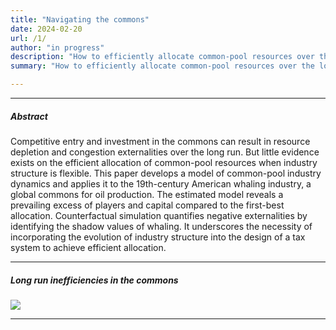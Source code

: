 ```yaml
---
title: "Navigating the commons"
date: 2024-02-20 
url: /1/
author: "in progress"
description: "How to efficiently allocate common-pool resources over the long run? This paper develops a model of common-pool industry dynamics and applies it to the largest common-pool industry in history—American whaling."
summary: "How to efficiently allocate common-pool resources over the long run? This paper develops a model of common-pool industry dynamics and applies it to the largest common-pool industry in history—American whaling."

---
```


---

##### Abstract

Competitive entry and investment in the commons can result in resource depletion and congestion externalities over the long run. But little evidence exists on the efficient allocation of common-pool resources when industry structure is flexible. This paper develops a model of common-pool industry dynamics and applies it to the 19th-century American whaling industry, a global commons for oil production. The estimated model reveals a prevailing excess of players and capital compared to the first-best allocation. Counterfactual simulation quantifies negative externalities by identifying the shadow values of whaling. It underscores the necessity of incorporating the evolution of industry structure into the design of a tax system to achieve efficient allocation. 

---

##### Long run inefficiencies in the commons

![](/navigating-the-common-fig1.png)

---
